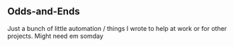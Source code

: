 ## Odds-and-Ends

Just a bunch of little automation / things I wrote to help at work or for other projects. Might need em somday
